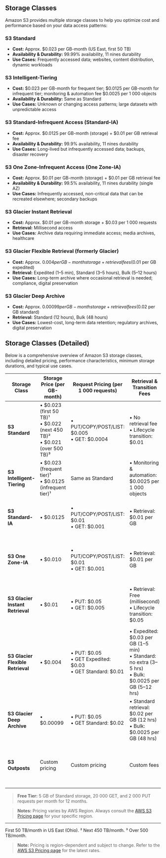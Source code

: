 ## Storage Classes

Amazon S3 provides multiple storage classes to help you optimize cost and performance based on your data access patterns:

### S3 Standard
- **Cost:** Approx. $0.023 per GB-month (US East, first 50 TB)  
- **Availability & Durability:** 99.99% availability, 11 nines durability  
- **Use Cases:** Frequently accessed data; websites, content distribution, dynamic workloads  

### S3 Intelligent-Tiering
- **Cost:** $0.023 per GB-month for frequent tier; $0.0125 per GB-month for infrequent tier; monitoring & automation fee $0.0025 per 1 000 objects  
- **Availability & Durability:** Same as Standard  
- **Use Cases:** Unknown or changing access patterns; large datasets with unpredictable access  

### S3 Standard-Infrequent Access (Standard-IA)
- **Cost:** Approx. $0.0125 per GB-month (storage) + $0.01 per GB retrieval fee  
- **Availability & Durability:** 99.9% availability, 11 nines durability  
- **Use Cases:** Long-lived but infrequently accessed data; backups, disaster recovery  

### S3 One Zone-Infrequent Access (One Zone-IA)
- **Cost:** Approx. $0.01 per GB-month (storage) + $0.01 per GB retrieval fee  
- **Availability & Durability:** 99.5% availability, 11 nines durability (single AZ)  
- **Use Cases:** Infrequently accessed, non-critical data that can be recreated elsewhere; secondary backups  

### S3 Glacier Instant Retrieval
- **Cost:** Approx. $0.01 per GB-month storage + $0.03 per 1 000 requests  
- **Retrieval:** Millisecond access  
- **Use Cases:** Archive data requiring immediate access; media archives, healthcare  

### S3 Glacier Flexible Retrieval (formerly Glacier)
- **Cost:** Approx. $0.004 per GB-month storage + retrieval fees ($0.01 per GB expedited)  
- **Retrieval:** Expedited (1–5 min), Standard (3–5 hours), Bulk (5–12 hours)  
- **Use Cases:** Long-term archive where occasional retrieval is needed; compliance, digital preservation  

### S3 Glacier Deep Archive
- **Cost:** Approx. $0.00099 per GB-month storage + retrieval fees ($0.02 per GB standard)  
- **Retrieval:** Standard (12 hours), Bulk (48 hours)  
- **Use Cases:** Lowest-cost, long-term data retention; regulatory archives, digital preservation  

## Storage Classes (Detailed)

Below is a comprehensive overview of Amazon S3 storage classes, including detailed pricing, performance characteristics, minimum storage durations, and typical use cases.

| Storage Class                        | Storage Price (per GB-month)                                          | Request Pricing (per 1 000 requests)                                      | Retrieval & Transition Fees                                        | Min. Storage Duration | Data Access SLA    | Durability   | Typical Use Cases                                              |
|--------------------------------------|----------------------------------------------------------------------|----------------------------------------------------------------------------|---------------------------------------------------------------------|-----------------------|--------------------|--------------|----------------------------------------------------------------|
| **S3 Standard**                      | • $0.023 (first 50 TB)¹<br>• $0.022 (next 450 TB)²<br>• $0.021 (over 500 TB)³ | • PUT/COPY/POST/LIST: $0.005<br>• GET: $0.0004                              | • No retrieval fee<br>• Lifecycle transition: $0.01                | 0 days                | 99.99% availability | 11 nines     | Websites, streaming, dynamic content, mobile apps, gaming      |
| **S3 Intelligent-Tiering**           | • $0.023 (frequent tier)¹<br>• $0.0125 (infrequent tier)¹             | Same as Standard                                                           | • Monitoring & automation: $0.0025 per 1 000 objects               | 30 days               | 99.9% availability   | 11 nines     | Unknown or changing access patterns; data lakes; analytics     |
| **S3 Standard-IA**                   | • $0.0125                                                            | • PUT/COPY/POST/LIST: $0.01<br>• GET: $0.001                                 | • Retrieval: $0.01 per GB                                         | 30 days               | 99.9% availability   | 11 nines     | Infrequently accessed data; backups; DR; long-term storage     |
| **S3 One Zone-IA**                   | • $0.010                                                             | • PUT/COPY/POST/LIST: $0.01<br>• GET: $0.001                                 | • Retrieval: $0.01 per GB                                         | 30 days               | 99.5% availability   | 11 nines     | Secondary backups; re-creatable data; lower-cost infrequent access |
| **S3 Glacier Instant Retrieval**     | • $0.01                                                              | • PUT: $0.05<br>• GET: $0.005                                                | • Retrieval: Free (millisecond)<br>• Lifecycle transition: $0.05   | 90 days               | n/a                 | 11 nines     | Archive with immediate access; media archives; regulatory needs |
| **S3 Glacier Flexible Retrieval**    | • $0.004                                                             | • PUT: $0.05<br>• GET Expedited: $0.03<br>• GET Standard: $0.01              | • Expedited: $0.03 per GB (1–5 min)<br>• Standard: no extra (3–5 hrs)<br>• Bulk: $0.0025 per GB (5–12 hrs) | 90 days               | n/a                 | 11 nines     | Long-term archives; compliance; digital preservation            |
| **S3 Glacier Deep Archive**          | • $0.00099                                                           | • PUT: $0.05<br>• GET Standard: $0.02                                       | • Standard retrieval: $0.02 per GB (12 hrs)<br>• Bulk: $0.0025 per GB (48 hrs) | 180 days              | n/a                 | 11 nines     | Lowest-cost archival; regulatory and legal archives            |
| **S3 Outposts**                      | Custom pricing                                                       | Custom pricing                                                             | Custom fees                                                        | 90 days               | 99.9% availability   | 11 nines     | On-premises object storage for data residency requirements     |

> **Free Tier:** 5 GB of Standard storage, 20 000 GET, and 2 000 PUT requests per month for 12 months.

> **Notes:** Pricing varies by AWS Region. Always consult the [AWS S3 Pricing page](https://aws.amazon.com/s3/pricing/) for your specific region.

---  
First 50 TB/month in US East (Ohio). ² Next 450 TB/month. ³ Over 500 TB/month.


> **Note:** Pricing is region-dependent and subject to change. Refer to the [AWS S3 Pricing page](https://aws.amazon.com/s3/pricing/) for the latest rates.
